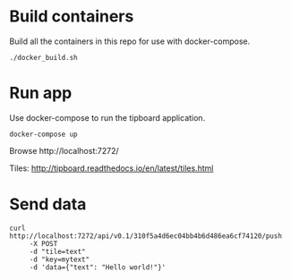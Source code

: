 # Build containers

Build all the containers in this repo for use with docker-compose.

```
./docker_build.sh
```

# Run app

Use docker-compose to run the tipboard application.

```
docker-compose up
```

Browse http://localhost:7272/

Tiles: http://tipboard.readthedocs.io/en/latest/tiles.html

# Send data

```
curl http://localhost:7272/api/v0.1/310f5a4d6ec04bb4b6d486ea6cf74120/push
     -X POST
     -d "tile=text"
     -d "key=mytext"
     -d 'data={"text": "Hello world!"}'
```
